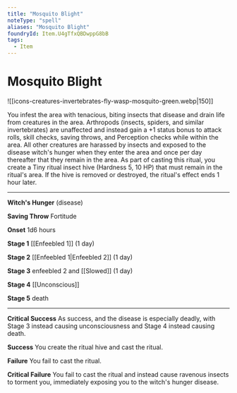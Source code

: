 ```yaml
---
title: "Mosquito Blight"
noteType: "spell"
aliases: "Mosquito Blight"
foundryId: Item.U4gTfxQBDwppG8bB
tags:
  - Item
---
```


# Mosquito Blight
![[icons-creatures-invertebrates-fly-wasp-mosquito-green.webp|150]]

You infest the area with tenacious, biting insects that disease and drain life from creatures in the area. Arthropods (insects, spiders, and similar invertebrates) are unaffected and instead gain a +1 status bonus to attack rolls, skill checks, saving throws, and Perception checks while within the area. All other creatures are harassed by insects and exposed to the disease witch's hunger when they enter the area and once per day thereafter that they remain in the area. As part of casting this ritual, you create a Tiny ritual insect hive (Hardness 5, 10 HP) that must remain in the ritual's area. If the hive is removed or destroyed, the ritual's effect ends 1 hour later.

* * *

**Witch's Hunger** (disease)

**Saving Throw** Fortitude

**Onset** 1d6 hours

**Stage 1** [[Enfeebled 1]] (1 day)

**Stage 2** [[Enfeebled 1|Enfeebled 2]] (1 day)

**Stage 3** enfeebled 2 and [[Slowed]] (1 day)

**Stage 4** [[Unconscious]]

**Stage 5** death

* * *

**Critical Success** As success, and the disease is especially deadly, with Stage 3 instead causing unconsciousness and Stage 4 instead causing death.

**Success** You create the ritual hive and cast the ritual.

**Failure** You fail to cast the ritual.

**Critical Failure** You fail to cast the ritual and instead cause ravenous insects to torment you, immediately exposing you to the witch's hunger disease.
